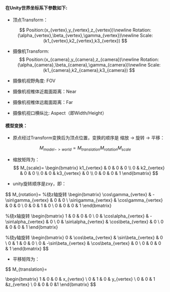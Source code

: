 #### 在Unity世界坐标系下参数如下:

- 顶点Transform：


$$
Position:(x_{vertex},y_{vertex},z_{vertex})\newline
Rotation:(\alpha_{vertex},\beta_{vertex},\gamma_{vertex})\newline
Scale:(k1_{vertex},k2_{vertex},k3_{vertex})
$$

- 摄像机Transform:
  $$
  Position:(x_{camera},y_{camera},z_{camera})\newline
  Rotation:(\alpha_{camera},\beta_{camera},\gamma_{camera})\newline
  Scale:(k1_{camera},k2_{camera},k3_{camera})
  $$
  

- 摄像机视野角度: FOV
- 摄像机视椎体近裁面距离：Near
- 摄像机视椎体远裁面距离：Far
- 摄像机视口横纵比: Aspect（即Width/Height）



#### 模型变换：



- 原点经过Transform变换后为顶点位置，变换的顺序是 缩放 -> 旋转 -> 平移：

$$
M_{model->world}=M_{translation}M_{rotation}M_{scale}
$$

- 缩放矩阵为：
  $$
  M_{scale}=
  \begin{bmatrix}
  k1_{vertex} & 0 & 0 & 0  \\
  0 & k2_{vertex} & 0 & 0  \\
  0 & 0 & k3_{vertex} & 0  \\
  0 & 0 & 0 & 1
  \end{bmatrix}
  $$
  

- unity旋转顺序是zxy，即：


$$
M_{rotation}=
%绕z轴旋转
\begin{bmatrix}
\cos\gamma_{vertex} & -\sin\gamma_{vertex} & 0 & 0  \\
\sin\gamma_{vertex} & \cos\gamma_{vertex} & 0 & 0  \\
0 & 0 & 1 & 0  \\
0 & 0 & 0 & 1
\end{bmatrix}

%绕x轴旋转
\begin{bmatrix}
1 & 0 & 0 & 0  \\
0 & \cos\alpha_{vertex} & -\sin\alpha_{vertex} & 0  \\
0 & \sin\alpha_{vertex} & \cos\beta_{vertex} & 0  \\
0 & 0 & 0 & 1
\end{bmatrix}

%绕y轴旋转
\begin{bmatrix}
0 & \cos\beta_{vertex} & \sin\beta_{vertex} & 0  \\
0 & 1 & 0 & 0  \\
0 & -\sin\beta_{vertex} & \cos\beta_{vertex} & 0  \\
0 & 0 & 0 & 1
\end{bmatrix}
$$

- 平移矩阵为：

$$
M_{translation}=



\begin{bmatrix}
	1 & 0 & 0 & x_{vertex} \\
	0 & 1 & 0 & y_{vertex} \\
	0 & 0 & 1 &z_{vertex}  \\
	0 & 0 & 0 &1
\end{bmatrix}
$$

